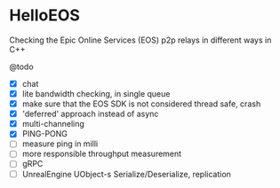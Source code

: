 # HelloEOS
Checking the Epic Online Services (EOS) p2p relays in different ways in C++

@todo
- [x] chat
- [x] lite bandwidth checking, in single queue
- [x] make sure that the EOS SDK is not considered thread safe, crash
- [x] 'deferred' approach instead of async
- [x] multi-channeling
- [x] PING-PONG
- [ ] measure ping in milli
- [ ] more responsible throughput measurement
- [ ] gRPC
- [ ] UnrealEngine UObject-s Serialize/Deserialize, replication

